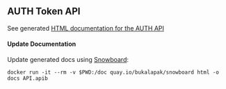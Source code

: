 ## AUTH Token API

See generated [HTML documentation for the AUTH API](docs/)


#### Update Documentation

Update generated docs using [Snowboard](https://github.com/bukalapak/snowboard):

```console
docker run -it --rm -v $PWD:/doc quay.io/bukalapak/snowboard html -o docs API.apib
```
